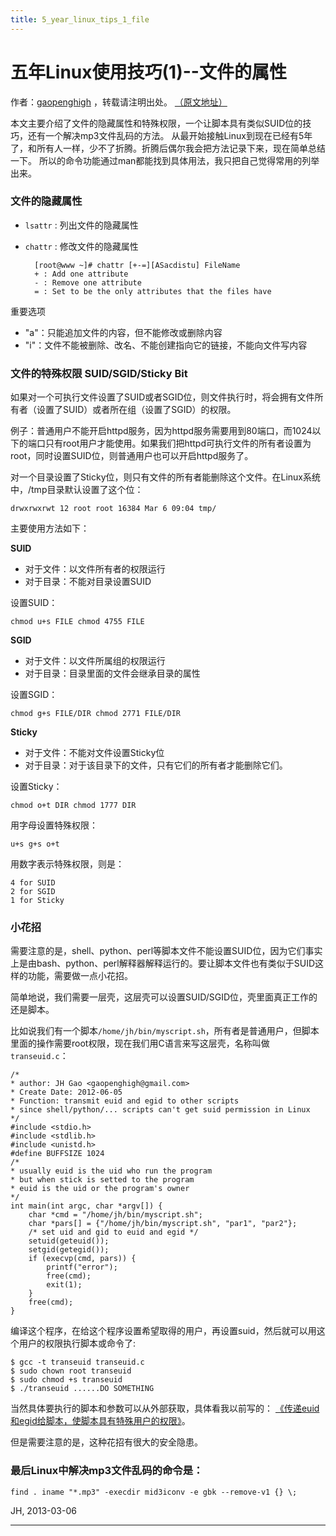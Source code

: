 ```yaml
---
title: 5_year_linux_tips_1_file
---
```


<head>
<link rel='stylesheet' href='/style/github2.css'/>
</head>

五年Linux使用技巧(1)--文件的属性
===============================

作者：[gaopenghigh](http://gaopenghigh.github.com)
，转载请注明出处。
[（原文地址）](http://gaopenghigh.github.io/posts/5_year_linux_tips_1_file.html)

本文主要介绍了文件的隐藏属性和特殊权限，一个让脚本具有类似SUID位的技巧，还有一个解决mp3文件乱码的方法。
从最开始接触Linux到现在已经有5年了，和所有人一样，少不了折腾。折腾后偶尔我会把方法记录下来，现在简单总结一下。
所以的命令功能通过man都能找到具体用法，我只把自己觉得常用的列举出来。
 
### 文件的隐藏属性

* `lsattr` : 列出文件的隐藏属性
* `chattr` : 修改文件的隐藏属性

        [root@www ~]# chattr [+-=][ASacdistu] FileName
        + : Add one attribute
        - : Remove one attribute
        = : Set to be the only attributes that the files have

重要选项

* "a"：只能追加文件的内容，但不能修改或删除内容
* "i"：文件不能被删除、改名、不能创建指向它的链接，不能向文件写内容

### 文件的特殊权限 SUID/SGID/Sticky Bit

如果对一个可执行文件设置了SUID或者SGID位，则文件执行时，将会拥有文件所有者（设置了SUID）或者所在组（设置了SGID）的权限。

例子：普通用户不能开启httpd服务，因为httpd服务需要用到80端口，而1024以下的端口只有root用户才能使用。如果我们把httpd可执行文件的所有者设置为root，同时设置SUID位，则普通用户也可以开启httpd服务了。

对一个目录设置了Sticky位，则只有文件的所有者能删除这个文件。在Linux系统中，/tmp目录默认设置了这个位：

    drwxrwxrwt 12 root root 16384 Mar 6 09:04 tmp/

主要使用方法如下：

**SUID**

* 对于文件：以文件所有者的权限运行
* 对于目录：不能对目录设置SUID

设置SUID：

    chmod u+s FILE chmod 4755 FILE

**SGID**

* 对于文件：以文件所属组的权限运行
* 对于目录：目录里面的文件会继承目录的属性

设置SGID：

    chmod g+s FILE/DIR chmod 2771 FILE/DIR

**Sticky**

* 对于文件：不能对文件设置Sticky位
* 对于目录：对于该目录下的文件，只有它们的所有者才能删除它们。

设置Sticky：

    chmod o+t DIR chmod 1777 DIR

用字母设置特殊权限：

    u+s g+s o+t
用数字表示特殊权限，则是：

    4 for SUID
    2 for SGID
    1 for Sticky

### 小花招

需要注意的是，shell、python、perl等脚本文件不能设置SUID位，因为它们事实上是由bash、python、perl解释器解释运行的。要让脚本文件也有类似于SUID这样的功能，需要做一点小花招。

简单地说，我们需要一层壳，这层壳可以设置SUID/SGID位，壳里面真正工作的还是脚本。

比如说我们有一个脚本`/home/jh/bin/myscript.sh`，所有者是普通用户，但脚本里面的操作需要root权限，现在我们用C语言来写这层壳，名称叫做`transeuid.c`：

    /*
    * author: JH Gao <gaopenghigh@gmail.com>
    * Create Date: 2012-06-05
    * Function: transmit euid and egid to other scripts
    * since shell/python/... scripts can't get suid permission in Linux
    */
    #include <stdio.h>
    #include <stdlib.h>
    #include <unistd.h>
    #define BUFFSIZE 1024
    /*
    * usually euid is the uid who run the program
    * but when stick is setted to the program
    * euid is the uid or the program's owner
    */
    int main(int argc, char *argv[]) {
        char *cmd = "/home/jh/bin/myscript.sh";
        char *pars[] = {"/home/jh/bin/myscript.sh", "par1", "par2"};
        /* set uid and gid to euid and egid */
        setuid(geteuid());
        setgid(getegid());
        if (execvp(cmd, pars)) {
            printf("error");
            free(cmd);
            exit(1);
        }
        free(cmd);
    }


编译这个程序，在给这个程序设置希望取得的用户，再设置suid，然后就可以用这个用户的权限执行脚本或命令了:

    $ gcc -t transeuid transeuid.c
    $ sudo chown root transeuid
    $ sudo chmod +s transeuid
    $ ./transeuid ......DO SOMETHING

当然具体要执行的脚本和参数可以从外部获取，具体看我以前写的：
[《传递euid和egid给脚本，使脚本具有特殊用户的权限》](http://gaopenghigh.iteye.com/blog/1553535)。

但是需要注意的是，这种花招有很大的安全隐患。


### 最后Linux中解决mp3文件乱码的命令是：

    find . iname "*.mp3" -execdir mid3iconv -e gbk --remove-v1 {} \;
 
JH, 2013-03-06

----

<div id="disqus_thread"></div>
<script type="text/javascript">
/* * * CONFIGURATION VARIABLES: EDIT BEFORE PASTING INTO YOUR WEBPAGE * * */
    var disqus_shortname = 'gaopenghigh'; // required: replace example with your forum shortname

    /* * * DON'T EDIT BELOW THIS LINE * * */
    (function() {
        var dsq = document.createElement('script'); dsq.type = 'text/javascript'; dsq.async = true;
        dsq.src = '//' + disqus_shortname + '.disqus.com/embed.js';
        (document.getElementsByTagName('head')[0] || document.getElementsByTagName('body')[0]).appendChild(dsq);
    })();
</script>
<script>
  (function(i,s,o,g,r,a,m){i['GoogleAnalyticsObject']=r;i[r]=i[r]||function(){
  (i[r].q=i[r].q||[]).push(arguments)},i[r].l=1*new Date();a=s.createElement(o),
  m=s.getElementsByTagName(o)[0];a.async=1;a.src=g;m.parentNode.insertBefore(a,m)
  })(window,document,'script','//www.google-analytics.com/analytics.js','ga');

  ga('create', 'UA-40539766-1', 'github.com');
  ga('send', 'pageview');

</script>